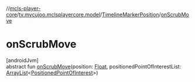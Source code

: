 //[mcls-player-core](../../../index.md)/[tv.mycujoo.mclsplayercore.model](../index.md)/[TimelineMarkerPosition](index.md)/[onScrubMove](on-scrub-move.md)

# onScrubMove

[androidJvm]\
abstract fun [onScrubMove](on-scrub-move.md)(position: [Float](https://kotlinlang.org/api/latest/jvm/stdlib/kotlin/-float/index.html), positionedPointOfInterestList: [ArrayList](https://developer.android.com/reference/kotlin/java/util/ArrayList.html)&lt;[PositionedPointOfInterest](../-positioned-point-of-interest/index.md)&gt;)
